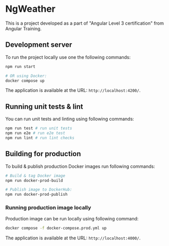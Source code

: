 # NgWeather

This is a project developed as a part of "Angular Level 3 certification" from Angular Training.

## Development server

To run the project locally use one the following commands:

```bash
npm run start

# OR using Docker:
docker compose up
```

The application is available at the URL: `http://localhost:4200/`.

## Running unit tests & lint

You can run unit tests and linting using following commands:

```bash
npm run test # run unit tests
npm run e2e # run e2e test
npm run lint # run lint checks
```

## Building for production

To build & publish production Docker images run following commands:

```bash
# Build & tag Docker image
npm run docker-prod-build

# Publish image to DockerHub:
npm run docker-prod-publish
```

### Running production image locally

Production image can be run locally using following command:

```bash
docker compose -f docker-compose.prod.yml up
```

The application is available at the URL: `http://localhost:4000/`.
